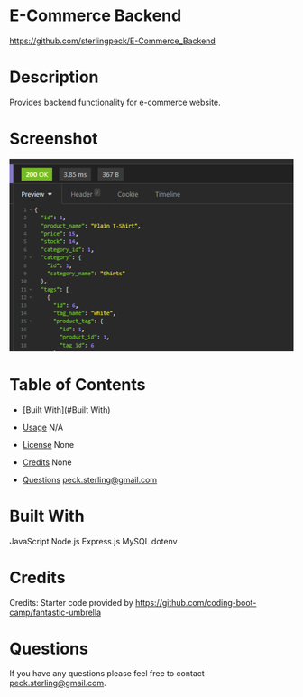 # E-Commerce Backend

https://github.com/sterlingpeck/E-Commerce_Backend

# Description

Provides backend functionality for e-commerce website.

# Screenshot

![Screenshot](./assets/images/2022-06-06%2015_34_09-Insomnia.png)

# Table of Contents

- [Built With](#Built With)

- [Usage](#usage)
  N/A
- [License](#license)
  None
- [Credits](#credits)
  None
- [Questions](#questions)
  peck.sterling@gmail.com

# Built With

JavaScript
Node.js
Express.js
MySQL
dotenv

# Credits

Credits: Starter code provided by https://github.com/coding-boot-camp/fantastic-umbrella

# Questions

If you have any questions please feel free to contact peck.sterling@gmail.com.

